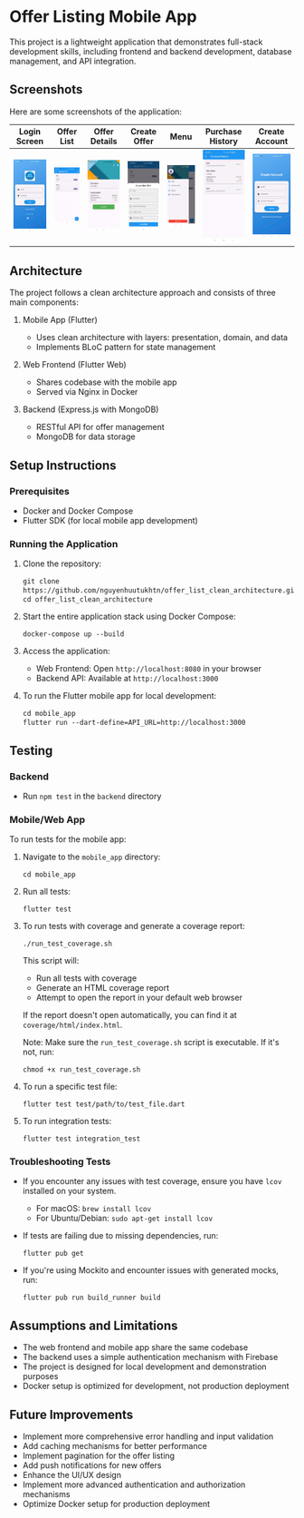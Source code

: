 # Offer Listing Mobile App

This project is a lightweight application that demonstrates full-stack development skills, including frontend and backend development, database management, and API integration.

## Screenshots

Here are some screenshots of the application:

| Login Screen | Offer List | Offer Details | Create Offer | Menu | Purchase History | Create Account |
|--------------|------------|---------------| --------------|------|------------------| --------------- |
| ![Login Screen](screenshots/login_screen.jpg) | ![Offer List](screenshots/offer_list.jpg) | ![Offer Details](screenshots/offer_details.jpg) | ![Create Offer](screenshots/create_offer.jpg) | ![Menu](screenshots/menu.jpg) | ![Purchase History](screenshots/purchase_history.jpg) | ![Create Account](screenshots/create_account.jpg) |

## Architecture

The project follows a clean architecture approach and consists of three main components:

1. Mobile App (Flutter)
   - Uses clean architecture with layers: presentation, domain, and data
   - Implements BLoC pattern for state management

2. Web Frontend (Flutter Web)
   - Shares codebase with the mobile app
   - Served via Nginx in Docker

3. Backend (Express.js with MongoDB)
   - RESTful API for offer management
   - MongoDB for data storage

## Setup Instructions

### Prerequisites

- Docker and Docker Compose
- Flutter SDK (for local mobile app development)

### Running the Application

1. Clone the repository:
   ```
   git clone https://github.com/nguyenhuutukhtn/offer_list_clean_architecture.git
   cd offer_list_clean_architecture
   ```

2. Start the entire application stack using Docker Compose:
   ```
   docker-compose up --build
   ```

3. Access the application:
   - Web Frontend: Open `http://localhost:8080` in your browser
   - Backend API: Available at `http://localhost:3000`

4. To run the Flutter mobile app for local development:
   ```
   cd mobile_app
   flutter run --dart-define=API_URL=http://localhost:3000
   ```

## Testing

### Backend
- Run `npm test` in the `backend` directory

### Mobile/Web App
To run tests for the mobile app:

1. Navigate to the `mobile_app` directory:
   ```
   cd mobile_app
   ```

2. Run all tests:
   ```
   flutter test
   ```

3. To run tests with coverage and generate a coverage report:
   ```
   ./run_test_coverage.sh
   ```
   This script will:
   - Run all tests with coverage
   - Generate an HTML coverage report
   - Attempt to open the report in your default web browser

   If the report doesn't open automatically, you can find it at `coverage/html/index.html`.

   Note: Make sure the `run_test_coverage.sh` script is executable. If it's not, run:
   ```
   chmod +x run_test_coverage.sh
   ```

4. To run a specific test file:
   ```
   flutter test test/path/to/test_file.dart
5. To run integration tests:
   ```
   flutter test integration_test
   ```

### Troubleshooting Tests

- If you encounter any issues with test coverage, ensure you have `lcov` installed on your system.
  - For macOS: `brew install lcov`
  - For Ubuntu/Debian: `sudo apt-get install lcov`

- If tests are failing due to missing dependencies, run:
  ```
  flutter pub get
  ```

- If you're using Mockito and encounter issues with generated mocks, run:
  ```
  flutter pub run build_runner build
  ```

## Assumptions and Limitations

- The web frontend and mobile app share the same codebase
- The backend uses a simple authentication mechanism with Firebase
- The project is designed for local development and demonstration purposes
- Docker setup is optimized for development, not production deployment

## Future Improvements

- Implement more comprehensive error handling and input validation
- Add caching mechanisms for better performance
- Implement pagination for the offer listing
- Add push notifications for new offers
- Enhance the UI/UX design
- Implement more advanced authentication and authorization mechanisms
- Optimize Docker setup for production deployment
